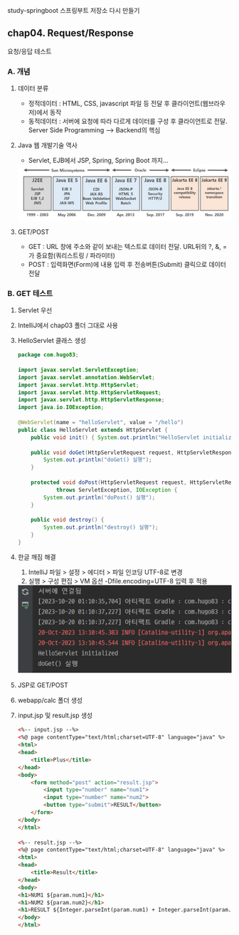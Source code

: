 study-springboot
스프링부트 저장소 다시 만들기

## chap04. Request/Response
요청/응답 테스트

### A. 개념
1. 데이터 분류
	- 정적데이터 : HTML, CSS, javascript 파일 등 전달 후 클라이언트(웹브라우저)에서 동작
	- 동적데이터 : 서버에 요청에 따라 다르게 데이터를 구성 후 클라이언트로 전달. Server Side Programming --> Backend의 핵심
2. Java 웹 개발기술 역사
	- Servlet, EJB에서 JSP, Spring, Spring Boot 까지...

	<img src="https://raw.githubusercontent.com/hugoMGSung/study-springboot/main/images/sb0009.png" width="600">
3. GET/POST
	- GET : URL 창에 주소와 같이 보내는 텍스트로 데이터 전달. URL뒤의 ?, &, = 가 중요함(쿼리스트링 / 파라미터)
	- POST : 입력화면(Form)에 내용 입력 후 전송버튼(Submit) 클릭으로 데이터 전달

### B. GET 테스트
1. Servlet 우선
2. IntelliJ에서 chap03 폴더 그대로 사용
3. HelloServlet 클래스 생성
	```java
	package com.hugo83;

	import javax.servlet.ServletException;
	import javax.servlet.annotation.WebServlet;
	import javax.servlet.http.HttpServlet;
	import javax.servlet.http.HttpServletRequest;
	import javax.servlet.http.HttpServletResponse;
	import java.io.IOException;

	@WebServlet(name = "helloServlet", value = "/hello")
	public class HelloServlet extends HttpServlet {
		public void init() { System.out.println("HelloServlet initialized"); }

		public void doGet(HttpServletRequest request, HttpServletResponse response) throws ServletException, IOException {
			System.out.println("doGet() 실행");
		}

		protected void doPost(HttpServletRequest request, HttpServletResponse response)
				throws ServletException, IOException {
			System.out.println("doPost() 실행");
		}

		public void destroy() {
			System.out.println("destroy() 실행");
		}
	}
	```

4. 한글 깨짐 해결
	1. IntelliJ 파일 > 설정 > 에디터 > 파일 인코딩 UTF-8로 변경
	2. 실행 > 구성 편집 > VM 옵션 -Dfile.encoding=UTF-8 입력 후 적용

	<img src="https://raw.githubusercontent.com/hugoMGSung/study-springboot/main/images/sb0023.png" width="500">
5. JSP로 GET/POST
6. webapp/calc 폴더 생성
7. input.jsp 및 result.jsp 생성
	```html
	<%-- input.jsp --%>
	<%@ page contentType="text/html;charset=UTF-8" language="java" %>
	<html>
	<head>
		<title>Plus</title>
	</head>
	<body>
		<form method="post" action="result.jsp">
			<input type="number" name="num1">
			<input type="number" name="num2">
			<button type="submit">RESULT</button>
		</form>
	</body>
	</html>

	<%-- result.jsp --%>
	<%@ page contentType="text/html;charset=UTF-8" language="java" %>
	<html>
	<head>
		<title>Result</title>
	</head>
	<body>
	<h1>NUM1 ${param.num1}</h1>
	<h1>NUM2 ${param.num2}</h1>
	<h1>RESULT ${Integer.parseInt(param.num1) + Integer.parseInt(param.num2)}</h1>
	</body>
	</html>
	```


